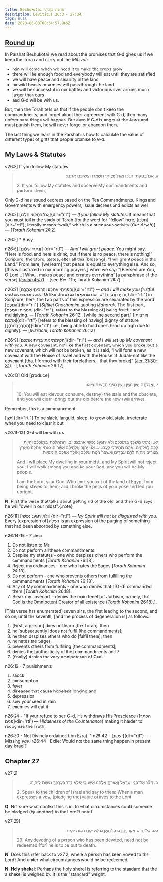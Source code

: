 ```yaml
---
title: Bechukotai פרשׁת בְּחֻקֹּתַ֖י
description: Leviticus 26:3 - 27:34; 
tags: null
date: 2023-06-03T00:34:57.966Z
---
```


## <a href="https://www.chabad.org/parshah/article_cdo/aid/383052/jewish/Behar-Bechukotai-Roundup.htm" alt="Round up">Round up</a>

In Parshat Bechukotai, we read about the promises that G‑d gives us if we keep the Torah and carry out the _Mitzvot_:

- rain will come when we need it to make the crops grow
- there will be enough food and everybody will eat until they are satisfied
- we will have peace and security in the land
- no wild beasts or armies will pass through the land
- we will be successful in our battles and victorious over armies much larger than ours
- and G‑d will be with us.

But, then the Torah tells us that if the people don't keep the commandments, and forget about their agreement with G‑d, then many unfortunate things will happen. But even if G‑d is angry at the Jews and must punish them, he will never forget or abandon them.

The last thing we learn in the Parshah is how to calculate the value of different types of gifts that people promise to G‑d.

## My Laws & Statutes

v26:3] If you follow My statutes
<blockquote>
<p dir="rtl">
ג. אִם־בְּחֻקֹּתַ֖י תֵּלֵ֑כוּ וְאֶת־מִצְו‍ֹתַ֣י תִּשְׁמְר֔וּ וַֽעֲשִׂיתֶ֖ם אֹתָֽם:
</p>
  <p>
3. If you follow My statutes and observe My commandments and perform them,
  </p>
</blockquote>

Only G-d has issued decrees based on the Ten Commandments. Kings and Governments with emergency powers, issue decrees and edicts as well.

n26:3] [אִם־בְּחֻקֹּתַי תֵּלֵכוּ]{dir="rtl"} &mdash; _If you follow My statutes_. It means that you must toil in the study of Torah [for the word for “follow” here, [תֵּלֵכוּ]{dir="rtl"}, literally means “walk,” which is a strenuous activity (_Gur Aryeh_)]. — [_Torath Kohanim_ 26:2]

n26:5] * Busy

n26:6] [וְנָֽתַתִּי שָׁלוֹם] {dir="rtl"} &mdash; _And I will grant peace_. You might say, “Here is food, and here is drink, but if there is no peace, there is nothing!” Scripture, therefore, states, after all this [blessing], “I will grant peace in the Land.” From here, [we learn] that peace is equal to everything else. And so, [this is illustrated in our morning prayers,] when we say: “[Blessed are You, O Lord…] Who… makes peace and creates everything” [a paraphrase of the verse] ([_Isaiah_ 45:7](https://www.chabad.org/15976#v7)). - [see _Ber_. 11b; Torath Kohanim 26:7].

n26:9] [וְהִפְרֵיתִ֣י אֶתְכֶ֔ם וְהִרְבֵּיתִ֖י אֶתְכֶ֑ם]{dir="rtl"} &mdash; _and I will make you fruitful and increase you_. [Unlike the usual expression of [פִּרְיָה וְרִבְיָה]{dir="rtl"} in Scripture, here, the two parts of this expression are separated by the word [אֶתְכֶם]{dir="rtl"} (_Sifthei Chachamim_ quoting _Maharal_). The first part, [וְהִפְרֵיתִי אֶתְכֶם]{dir="rtl"}, refers to the blessing of] being fruitful and multiplying. — [_Torath Kohanim_ 26:12].  [while the second
part,] [וְהִרְבֵּיתִי אֶתְכֶם]{dir="rtl"} [refers to the blessing of having] dignity of stature [[(הִתְרַבְרְבוּת)]{dir="rtl"} i.e., being able to hold one’s head up high due to dignity]. — [_Mizrachi_; _Torath Kohanim_ 26:12]

n26:9] [וַֽהֲקִֽימֹתִי אֶת־בְּרִיתִי אֶתְכֶם]{dir="rtl"} &mdash; _and I will set up My covenant with you_. A new covenant, not like the first covenant, which you broke, but a new covenant, which will not be broken, as it is said, “I will form a new covenant with the House of Israel and with the House of Judah-not like the covenant [that I formed with their forefathers… that they broke]” ([Jer. 31:30-31](https://www.chabad.org/16028#v30)). - [_Torath Kohanim_ 26:12]

v26:10] Old [produce]

<blockquote>
<p dir="rtl">
י. וַֽאֲכַלְתֶּ֥ם יָשָׁ֖ן נוֹשָׁ֑ן וְיָשָׁ֕ן מִפְּנֵ֥י חָדָ֖שׁ תּוֹצִֽיאוּ:
</p>
  <p>
10. You will eat (devour, consume, destroy) the stale and the obsolete, and you will clear (bring) out the old before the new (will arrive).
  </p>
</blockquote>

Remember, this is a commandment.

[יָשָׁ֖ן]{dir="rtl"} To be slack, languid, sleep, to grow old, stale, inveterate when you need to clear it out

v26:11-13] G-d will be with us

<blockquote>
<p dir="rtl">
יא. וְנָֽתַתִּ֥י מִשְׁכָּנִ֖י בְּתֽוֹכְכֶ֑ם וְלֹֽא־תִגְעַ֥ל נַפְשִׁ֖י אֶתְכֶֽם:
יב. וְהִתְהַלַּכְתִּי֙ בְּת֣וֹכְכֶ֔ם וְהָיִ֥יתִי לָכֶ֖ם לֵֽאלֹהִ֑ים וְאַתֶּ֖ם תִּֽהְיוּ־לִ֥י לְעָֽם:
יג. אֲנִ֞י יְהֹוָ֣ה אֱלֹֽהֵיכֶ֗ם אֲשֶׁ֨ר הוֹצֵ֤אתִי אֶתְכֶם֙ מֵאֶ֣רֶץ מִצְרַ֔יִם מִֽהְיֹ֥ת לָהֶ֖ם עֲבָדִ֑ים וָֽאֶשְׁבֹּר֙ מֹטֹ֣ת עֻלְּכֶ֔ם וָֽאוֹלֵ֥ךְ אֶתְכֶ֖ם קֽוֹמְמִיּֽוּת:
</p>
  <p>
And I will place My dwelling in your midst, and My Spirit will not reject you; I will walk among you and be your God, and you will be My people.
</p><p>
I am the Lord, your God, Who took you out of the land of Egypt from being slaves to them; and I broke the pegs of your yoke and led you upright.
  </p>
</blockquote>

**N**: First the verse that talks about getting rid of the old, and then G-d says he will "dwell in our midst".{.note}

n26:11] [וְלֹֽא־תִגְעַל נַפְשִׁי] {dir="rtl"} &mdash; _My Spirit will not be disgusted with you_. Every [expression of] גְּעִילָה is an expression of the purging of something that had been absorbed by something else.

n26:14-15 - 7 sins:

1. Do not listen to Me
2. Do not perform all these commandments
3. Despise my statutes - one who despises others who perform the commandments [_Torath Kohanim_ 26:18].
4. Reject my ordinances - one who hates the Sages [_Torath Kohanim_ 26:18].
5. Do not perform - one who prevents others from fulfilling the commandments [_Torath Kohanim_ 26:18].
6. Any of My commandments - one who denies that I [G-d] commanded them [_Torath Kohanim_ 26:18].
7. Break my covenant - denies the main tenet [of Judaism, namely, that God is the Omnipotent Creator of all existence (_Torath Kohanim_ 26:18).].
  
[This verse has enumerated] seven sins, the first leading to the second, and so on, until the seventh, [and the process of degeneration is] as follows:

1. [First, a person] does not learn [the Torah]; then
2. he [subsequently] does not fulfil [the commandments];
3. he then despises others who do [fulfil them]; then
4. he hates the Sages,
5. prevents others from fulfilling [the commandments],
6. denies the [authenticity of the] commandments and 7
7. [finally] denies the very omnipotence of God.

n26:16 - 7 punishments

1. shock
2. consumption
3. fever
4. diseases that cause hopeless longing and
5. depression
6. sow your seed in vain
7. enemies will eat it

n26:24 - "If your refuse to see G-d, He withdraws His Prescience ([הסתר פנים]{dir='rtl'} &mdash; _Hiddeness of the Countenance_) making it harder to recognise the Truth.

n26:30 - Not Divinely ordained (Ibn Ezra).
1
n26:42 - [יעקוב]{dir="rtl"} &mdash; Missing _vav_.
n26:44 - Exile: Would not tbe same thing happen in present day Israel?

## Chapter 27

v27:2]

<blockquote>
<p dir="rtl">
ב. דַּבֵּ֞ר אֶל־בְּנֵ֤י יִשְׂרָאֵל֙ וְאָֽמַרְתָּ֣ אֲלֵהֶ֔ם אִ֕ישׁ כִּ֥י יַפְלִ֖א נֶ֑דֶר בְּעֶרְכְּךָ֥ נְפָשֹׁ֖ת לַֽיהֹוָֽה:
</p>
  <p>
2. Speak to the children of Israel and say to them: When a man expresses a vow, [pledging the] value of lives to the Lord
  </p>
</blockquote>

**Q**: Not sure what context this is in. In what circumstances could someone be pledged (by another) to the Lord?{.note}

v27:29]

<blockquote>
<p dir="rtl">
כט. כָּל־חֵ֗רֶם אֲשֶׁ֧ר יָֽחֳרַ֛ם מִן־הָֽאָדָ֖ם לֹ֣א יִפָּדֶ֑ה מ֖וֹת יוּמָֽת:
</p>
  <p>
29. Any devoting of a person who has been devoted, need not be redeemed [for] he is to be put to death.
  </p>
</blockquote>

**N**: Does this refer back to v27:2, where a person has been vowed to the Lord? And under what circumstances would he be redeemed.

**N**: **Holy shekel**: Perhaps the Holy shekel is referring to the standard that the a shekel is weighed by. It is the "standard" weight.
